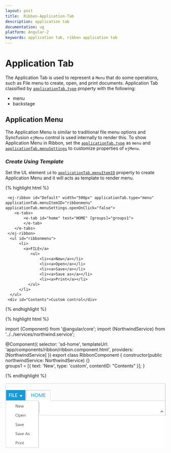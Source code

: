 ```yaml
---
layout: post
title:  Ribbon-Application-Tab
description: application tab
documentation: ug
platform: Angular-2
keywords: application tab, ribbon application tab
---
```


# Application Tab

The Application Tab is used to represent a `Menu` that do some operations, such as File menu to create, open, and print documents. Application Tab classified by [`applicationTab.type`](http://help.syncfusion.com/api/js/ejribbon#members:applicationtab-type) property with the following:

*  menu
*  backstage

## Application Menu

The Application Menu is similar to traditional file menu options and Syncfusion `ejMenu` control is used internally to render this. To show Application Menu in Ribbon, set the [`applicationTab.type`](http://help.syncfusion.com/api/js/ejribbon#members:applicationtab-type) as `menu` and [`applicationTab.menuSettings`](http://help.syncfusion.com/api/js/ejmenu) to customize properties of `ejMenu`.

### _Create Using Template_

Set the UL element `id` to [`applicationTab.menuItemID`](http://help.syncfusion.com/api/js/ejribbon#members:applicationtab-menuitemid) property to create Application Menu and it will acts as template to render menu.

{% highlight html %}
    
     <ej-ribbon id="Default" width="500px" applicationTab.type="menu" applicationTab.menuItemID="ribbonmenu" applicationTab.menuSettings.openOnClick="false">
        <e-tabs>
            <e-tab id="home" text="HOME" [groups]="groups1">
            </e-tab>
        </e-tabs>
     </ej-ribbon>
      <ul id="ribbonmenu">
          <li>
            <a>FILE</a>
               <ul>
                   <li><a>New</a></li>
                   <li><a>Open</a></li>
                   <li><a>Save</a></li>
                   <li><a>Save as</a></li>
                   <li><a>Print</a></li>
              </ul>
          </li>
      </ul>
     <div id="Contents">Custom control</div>
  
{% endhighlight %}

{% highlight html %}

import {Component} from '@angular/core';
import {NorthwindService} from '../../services/northwind.service';

@Component({
  selector: 'sd-home',
  templateUrl: 'app/components/ribbon/ribbon.component.html',
  providers: [NorthwindService]
})
export class RibbonComponent {
   constructor(public northwindService: NorthwindService) {}     
   groups1 = [{
        text: 'New', type: 'custom', contentID: "Contents"
   }];
}

{% endhighlight %}

![](Application-Tab_images/Application-Tab_img1.png)
